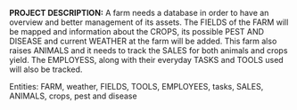 **PROJECT DESCRIPTION:**
A farm needs a database in order to have an overview and better management of its assets. The FIELDS of the FARM will be mapped and information about the CROPS, its possible PEST AND DISEASE and current WEATHER at the farm will be added. This farm also raises ANIMALS and it needs to track the SALES for both animals and crops yield. The EMPLOYESS, along with their everyday TASKS and TOOLS used will also be tracked.

Entities: FARM, weather,
            FIELDS,
            TOOLS, EMPLOYEES, tasks,
            SALES, ANIMALS, crops,
                              pest and disease
